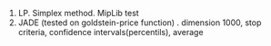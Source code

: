 1. LP. Simplex method. MipLib test 
2. JADE (tested on goldstein-price function) . dimension 1000, stop criteria, confidence intervals(percentils), average